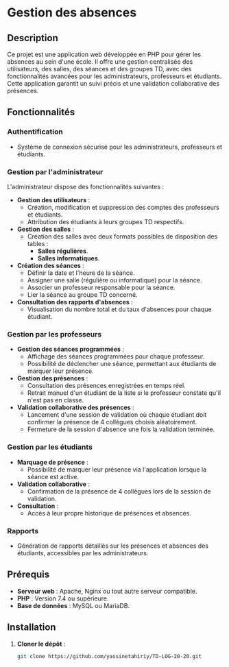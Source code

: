 # Gestion des absences

## Description

Ce projet est une application web développée en PHP pour gérer les absences au sein d'une école. Il offre une gestion centralisée des utilisateurs, des salles, des séances et des groupes TD, avec des fonctionnalités avancées pour les administrateurs, professeurs et étudiants. Cette application garantit un suivi précis et une validation collaborative des présences.

## Fonctionnalités

### Authentification
- Système de connexion sécurisé pour les administrateurs, professeurs et étudiants.

### Gestion par l'administrateur
L'administrateur dispose des fonctionnalités suivantes :
- **Gestion des utilisateurs** :
  - Création, modification et suppression des comptes des professeurs et étudiants.
  - Attribution des étudiants à leurs groupes TD respectifs.
- **Gestion des salles** :
  - Création des salles avec deux formats possibles de disposition des tables :
    - **Salles régulières**.
    - **Salles informatiques**.
- **Création des séances** :
  - Définir la date et l'heure de la séance.
  - Assigner une salle (régulière ou informatique) pour la séance.
  - Associer un professeur responsable pour la séance.
  - Lier la séance au groupe TD concerné.
- **Consultation des rapports d'absences** :
  - Visualisation du nombre total et du taux d'absences pour chaque étudiant.
 

### Gestion par les professeurs
- **Gestion des séances programmées** :
  - Affichage des séances programmées pour chaque professeur.
  - Possibilité de déclencher une séance, permettant aux étudiants de marquer leur présence.
- **Gestion des présences** :
  - Consultation des présences enregistrées en temps réel.
  - Retrait manuel d'un étudiant de la liste si le professeur constate qu'il n'est pas en classe.
- **Validation collaborative des présences** :
  - Lancement d'une session de validation où chaque étudiant doit confirmer la présence de 4 collègues choisis aléatoirement.
  - Fermeture de la session d'absence une fois la validation terminée.

### Gestion par les étudiants
- **Marquage de présence** :
  - Possibilité de marquer leur présence via l'application lorsque la séance est active.
- **Validation collaborative** :
  - Confirmation de la présence de 4 collègues lors de la session de validation.
- **Consultation** :
  - Accès à leur propre historique de présences et absences.

### Rapports
- Génération de rapports détaillés sur les présences et absences des étudiants, accessibles par les administrateurs.


## Prérequis

- **Serveur web** : Apache, Nginx ou tout autre serveur compatible.
- **PHP** : Version 7.4 ou supérieure.
- **Base de données** : MySQL ou MariaDB.

## Installation

1. **Cloner le dépôt** :

   ```bash
   git clone https://github.com/yassinetahiriy/TD-LOG-20-20.git
